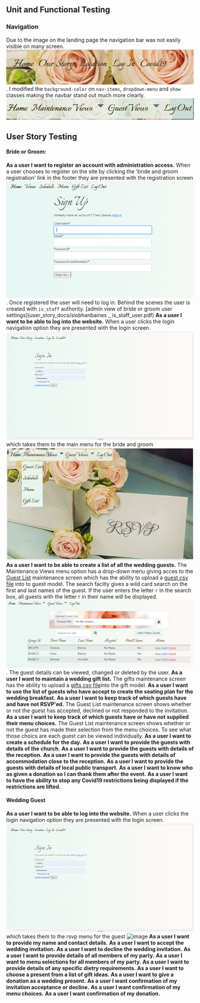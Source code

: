 ## Unit and Functional Testing
### Navigation
Due to the image on the landing page the navigation bar was not easily visible on many screen. ![image](images/user-story-images/pre-login-menu.PNG). I modified the `background-color` on `nav-items`, `dropdown-menu` and `show` classes making the navbar stand out much more clearly.![image](images/user-story-images/new-nav.png)


## User Story Testing
#### Bride or Groom:  
**As a user I want to register an account with administration access.**
When a user chooses to register on the site by clicking the 'bride and groom registration' link in the footer they are presented with the registration screen ![image](user_story_docs/register.png). Once registered the user will need to log in. Behind the scenes the user is created with `is_staff` authority. [admin view of bride or groom user settings](user_story_docs/siobhanbaines _ is_staff_user.pdf) 
**As a user I want to be able to log into the website.**
When a user clicks the login navigation option they are presented with the login screen. ![image](user_story_docs/log-in.png) which takes them to the main menu for the bride and groom ![image](user_story_docs/bride-groom-nav-dropdown.png)
**As a user I want to be able to create a list of all the wedding guests.**
The Maintenance Views menu option has a drop-down menu giving acces to the [Guest List](user_story_docs/guest_list_maint.png) maintenance screen which has the ability to upload a [guest csv file](user_story_docs/guest-list.csv) into to guest model. The search facilty gives a wild card search on the first and last names of the guest. If the user enters the letter `r` in the search box, all guests with the letter r in their name will be displayed.![image](user_story_docs/guest_search.png). 
The guest details can be viewed, changed or deleted by the user. 
**As a user I want to maintain a wedding gift list.**
The gifts maintenance screen has the ability to upload a [gifts csv file](user_story_docs/gift-list.csv)into the gift model.
**As a user I want to use the list of guests who have accept to create the seating plan for the wedding breakfast.**
**As a user I want to keep track of which guests have and have not RSVP'ed.**
The Guest List maintenance screen shows whether or not the guest has accepted, declined or not responded to the invitation.
**As a user I want to keep track of which guests have or have not supplied their menu choices.**
The Guest List maintenance screen shows whether or not the guest has made their selection from the menu choices. To see what those choics are each guest can be viewed individually.
**As a user I want to create a schedule for the day.**
**As a user I want to provide the guests with details of the church.**
**As a user I want to provide the guests with details of the reception.**
**As a user I want to provide the guests with details of accommodation close to the reception.**
**As a user I want to provide the guests with details of local public transport.**
**As a user I want to know who as given a donation so I can thank them after the event.**
**As a user I want to have the ability to stop any Covid19 restrictions being displayed if the restrictions are lifted.**
#### Wedding Guest
**As a user I want to be able to log into the website.**
When a user clicks the login navigation option they are presented with the login screen. ![image](user_story_docs/log-in.png) which takes them to the rsvp menu for the guest ![image](***)
**As a user I want to provide my name and contact details.**
**As a user I want to accept the wedding invitation.**
**As a user I want to decline the wedding invitation.**
**As a user I want to provide details of all members of my party.**
**As a user I want to menu selections for all members of my party.**
**As a user I want to provide details of any specific dietry requirements.**
**As a user I want to choose a present from a list of gift ideas.**
**As a user I want to give a donation as a wedding present.**
**As a user I want confirmation of my invitation acceptance or decline.**
**As a user I want confirmation of my menu choices.**
**As a user I want confirmation of my donation.**
